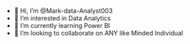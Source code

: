 - 👋 Hi, I’m @Mark-data-Analyst003
- 👀 I’m interested in Data Analytics
- 🌱 I’m currently learning Power BI
- 💞️ I’m looking to collaborate on ANY like Minded Individual


<!---
Mark-data-Analyst003/Mark-data-Analyst003 is a ✨ special ✨ repository because its `README.md` (this file) appears on your GitHub profile.
You can click the Preview link to take a look at your changes.
--->
